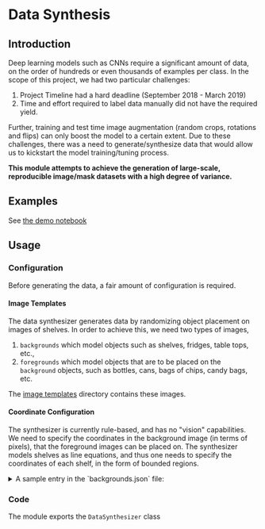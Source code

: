 # Data Synthesis

## Introduction

Deep learning models such as CNNs require a significant amount of data, on the order of hundreds or even thousands of examples per class. In the scope of this project, we had two particular challenges:

1. Project Timeline had a hard deadline (September 2018 - March 2019)
2. Time and effort required to label data manually did not have the required yield.

Further, training and test time image augmentation (random crops, rotations and flips) can only boost the model to a certain extent. Due to these challenges, there was a need to generate/synthesize data that would allow us to kickstart the model training/tuning process.

**This module attempts to achieve the generation of large-scale, reproducible image/mask datasets with a high degree of variance.**

## Examples

See [the demo notebook](./Synthetic-Data-Creation-for-Retail-Environments.ipynb)

## Usage

### Configuration

Before generating the data, a fair amount of configuration is required.

#### Image Templates

The data synthesizer generates data by randomizing object placement on images of shelves.
In order to achieve this, we need two types of images,
  1. `backgrounds` which model objects such as shelves, fridges, table tops, etc.,
  2. `foregrounds` which model objects that are to be placed on the `background` objects, such as bottles, cans, bags of chips, candy bags, etc.

The [image templates](./img_templates) directory contains these images.

#### Coordinate Configuration

The synthesizer is currently rule-based, and has no "vision" capabilities. We need to specify the coordinates in the background image (in terms of pixels), that the foreground images can be placed on. The synthesizer models shelves as line equations, and thus one needs to specify the coordinates of each shelf, in the form of bounded regions.

<details><summary>A sample entry in the `backgrounds.json` file:</summary>

<p>

```json
{
  "supermarket_shelf_4": {
    "shelves": [
      {
        "x_start": 0,
        "y_start": 48,
        "x_end": 264,
        "y_end": 47
      },
      {
        "x_start": 15,
        "y_start": 87,
        "x_end": 263,
        "y_end": 169
      },
      {
        "x_start": 0,
        "y_start": 93,
        "x_end": 263,
        "y_end": 201,
        "is_dummy": true
      },
      {
        "x_start": 15,
        "y_start": 157,
        "x_end": 262,
        "y_end": 383
      }
    ]
  }
}
```

</p>
</details>

### Code

The module exports the `DataSynthesizer` class
